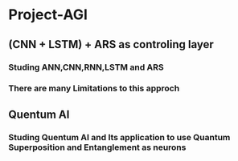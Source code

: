# Project-AGI
## (CNN + LSTM) + ARS as controling layer
### Studing ANN,CNN,RNN,LSTM and ARS 
### There are many Limitations to this approch

## Quentum AI
### Studing Quentum AI and Its application to use Quantum Superposition and Entanglement as neurons
